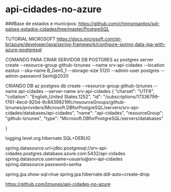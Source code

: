 # api-cidades-no-azure
###Base de estados e municipos:
https://github.com/chinnonsantos/sql-paises-estados-cidades/tree/master/PostgreSQL

TUTORIAL MICROSOFT
https://docs.microsoft.com/pt-br/azure/developer/java/spring-framework/configure-spring-data-jpa-with-azure-postgresql


COMANDO PARA CRIAR SERVIDOR DB POSTGRES
az postgres server create --resource-group github-lznunes --name srv-api-cidades --location eastus --sku-name B_Gen5_1 --storage-size 5120 --admin-user postgres --admin-password Senh@2020


CRIANDO DB
az postgres db create --resource-group github-lznunes --name api-cidades --server-name srv-api-cidades
{
  "charset": "UTF8",
  "collation": "English_United States.1252",
  "id": "/subscriptions/17336799-f761-4ecd-920d-9c84399219fc/resourceGroups/github-lznunes/providers/Microsoft.DBforPostgreSQL/servers/srv-api-cidades/databases/api-cidades",
  "name": "api-cidades",
  "resourceGroup": "github-lznunes",
  "type": "Microsoft.DBforPostgreSQL/servers/databases"
  
}


logging.level.org.hibernate.SQL=DEBUG

spring.datasource.url=jdbc:postgresql://srv-api-cidades.postgres.database.azure.com:5432/api-cidades
spring.datasource.username=usuario@srv-api-cidades
spring.datasource.password=senha

spring.jpa.show-sql=true
spring.jpa.hibernate.ddl-auto=create-drop


https://github.com/lznunes/api-cidades-no-azure
